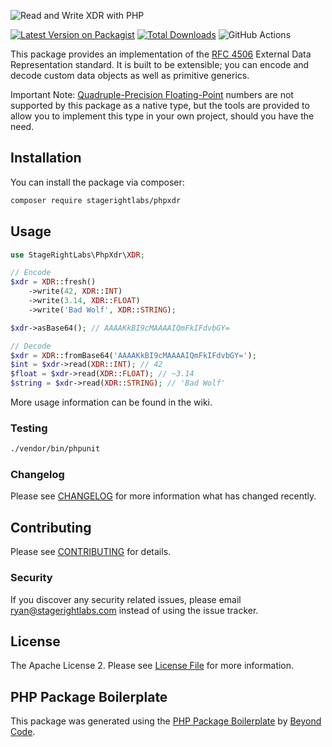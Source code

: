 ![Read and Write XDR with PHP](https://banners.beyondco.de/PHPXDR.png?theme=light&packageManager=composer+require&packageName=stagerightlabs%2Fphpxdr&pattern=wiggle&style=style_1&description=Read+and+write+XDR+with+PHP&md=1&showWatermark=1&fontSize=100px&images=code)

[![Latest Version on Packagist](https://img.shields.io/packagist/v/stagerightlabs/phpxdr.svg?style=flat-square)](https://packagist.org/packages/stagerightlabs/phpxdr)
[![Total Downloads](https://img.shields.io/packagist/dt/stagerightlabs/phpxdr.svg?style=flat-square)](https://packagist.org/packages/stagerightlabs/phpxdr)
![GitHub Actions](https://github.com/stagerightlabs/phpxdr/actions/workflows/main.yml/badge.svg)

This package provides an implementation of the [RFC 4506](https://datatracker.ietf.org/doc/html/rfc4506.html) External Data Representation standard.  It is built to be extensible; you can encode and decode custom data objects as well as primitive generics.

Important Note: [Quadruple-Precision Floating-Point](https://datatracker.ietf.org/doc/html/rfc4506.html#section-4.8) numbers are not supported by this package as a native type, but the tools are provided to allow you to implement this type in your own project, should you have the need.

## Installation

You can install the package via composer:

```bash
composer require stagerightlabs/phpxdr
```

## Usage

```php
use StageRightLabs\PhpXdr\XDR;

// Encode
$xdr = XDR::fresh()
    ->write(42, XDR::INT)
    ->write(3.14, XDR::FLOAT)
    ->write('Bad Wolf', XDR::STRING);

$xdr->asBase64(); // AAAAKkBI9cMAAAAIQmFkIFdvbGY=

// Decode
$xdr = XDR::fromBase64('AAAAKkBI9cMAAAAIQmFkIFdvbGY=');
$int = $xdr->read(XDR::INT); // 42
$float = $xdr->read(XDR::FLOAT); // ~3.14
$string = $xdr->read(XDR::STRING); // 'Bad Wolf'
```

More usage information can be found in the wiki.

### Testing

```bash
./vendor/bin/phpunit
```

### Changelog

Please see [CHANGELOG](CHANGELOG.md) for more information what has changed recently.

## Contributing

Please see [CONTRIBUTING](CONTRIBUTING.md) for details.

### Security

If you discover any security related issues, please email ryan@stagerightlabs.com instead of using the issue tracker.

## License

The Apache License 2. Please see [License File](LICENSE.md) for more information.

## PHP Package Boilerplate

This package was generated using the [PHP Package Boilerplate](https://laravelpackageboilerplate.com) by [Beyond Code](http://beyondco.de/).

